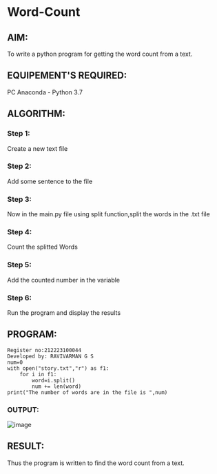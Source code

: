 # Word-Count
## AIM:
To write a python program for getting the word count from a text.
## EQUIPEMENT'S REQUIRED: 
PC
Anaconda - Python 3.7
## ALGORITHM: 
### Step 1:
Create a new text file
### Step 2:  
Add some sentence to the file
### Step 3: 
Now in the main.py file using split function,split the words in the .txt file
### Step 4:  
Count the splitted Words
### Step 5: 
Add the counted number in the variable
### Step 6: 
Run the program and display the results

## PROGRAM:

```
Register no:212223100044
Developed by: RAVIVARMAN G S
num=0
with open("story.txt","r") as f1:
    for i in f1:
        word=i.split()
        num += len(word)
print("The number of words are in the file is ",num)
```

### OUTPUT:
![image](https://github.com/Ravi-1105/Word-Count/assets/139841688/7c3bbb1f-a9aa-4757-a186-18444a57ceb0)

## RESULT:
Thus the program is written to find the word count from a text.
